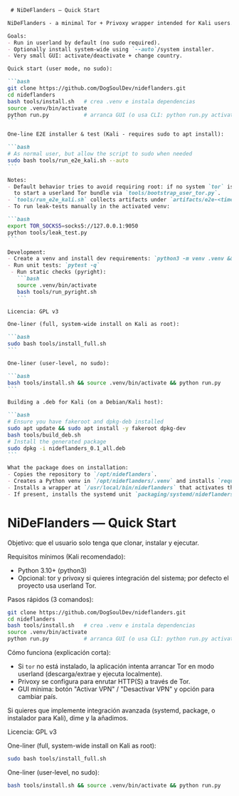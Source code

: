 ````markdown
 # NiDeFlanders — Quick Start

NiDeFlanders - a minimal Tor + Privoxy wrapper intended for Kali users.

Goals:
- Run in userland by default (no sudo required).
- Optionally install system-wide using `--auto`/system installer.
- Very small GUI: activate/deactivate + change country.

Quick start (user mode, no sudo):

```bash
git clone https://github.com/DogSoulDev/nideflanders.git
cd nideflanders
bash tools/install.sh   # crea .venv e instala dependencias
source .venv/bin/activate
python run.py           # arranca GUI (o usa CLI: python run.py activate)
```

One-line E2E installer & test (Kali - requires sudo to apt install):

```bash
# As normal user, but allow the script to sudo when needed
sudo bash tools/run_e2e_kali.sh --auto
```

Notes:
- Default behavior tries to avoid requiring root: if no system `tor` is found, the app will attempt
  to start a userland Tor bundle via `tools/bootstrap_user_tor.py`.
- `tools/run_e2e_kali.sh` collects artifacts under `artifacts/e2e-<timestamp>/` (app logs and leak-test logs).
- To run leak-tests manually in the activated venv:

```bash
export TOR_SOCKS5=socks5://127.0.0.1:9050
python tools/leak_test.py
```

Development:
- Create a venv and install dev requirements: `python3 -m venv .venv && source .venv/bin/activate && pip install -r requirements-dev.txt`
- Run unit tests: `pytest -q`
 - Run static checks (pyright):
   ```bash
   source .venv/bin/activate
   bash tools/run_pyright.sh
   ```

Licencia: GPL v3

One-liner (full, system-wide install on Kali as root):

```bash
sudo bash tools/install_full.sh
```

One-liner (user-level, no sudo):

```bash
bash tools/install.sh && source .venv/bin/activate && python run.py
```

Building a .deb for Kali (on a Debian/Kali host):

```bash
# Ensure you have fakeroot and dpkg-deb installed
sudo apt update && sudo apt install -y fakeroot dpkg-dev
bash tools/build_deb.sh
# Install the generated package
sudo dpkg -i nideflanders_0.1_all.deb
```

What the package does on installation:
- Copies the repository to `/opt/nideflanders`.
- Creates a Python venv in `/opt/nideflanders/.venv` and installs `requirements-dev.txt` (if present) during postinst.
- Installs a wrapper at `/usr/local/bin/nideflanders` that activates the venv and launches the GUI.
- If present, installs the systemd unit `packaging/systemd/nideflanders.service` and enables it.


````
 # NiDeFlanders — Quick Start

 Objetivo: que el usuario solo tenga que clonar, instalar y ejecutar.

 Requisitos mínimos (Kali recomendado):
 - Python 3.10+ (python3)
 - Opcional: tor y privoxy si quieres integración del sistema; por defecto el proyecto usa userland Tor.

 Pasos rápidos (3 comandos):

 ```bash
 git clone https://github.com/DogSoulDev/nideflanders.git
 cd nideflanders
 bash tools/install.sh   # crea .venv e instala dependencias
 source .venv/bin/activate
 python run.py           # arranca GUI (o usa CLI: python run.py activate)
 ```

 Cómo funciona (explicación corta):
 - Si `tor` no está instalado, la aplicación intenta arrancar Tor en modo userland (descarga/extrae y ejecuta localmente).
 - Privoxy se configura para enrutar HTTP(S) a través de Tor.
 - GUI mínima: botón "Activar VPN" / "Desactivar VPN" y opción para cambiar país.

 Si quieres que implemente integración avanzada (systemd, package, o instalador para Kali), dime y la añadimos.

 Licencia: GPL v3

One-liner (full, system-wide install on Kali as root):

```bash
sudo bash tools/install_full.sh
```

One-liner (user-level, no sudo):

```bash
bash tools/install.sh && source .venv/bin/activate && python run.py
```
